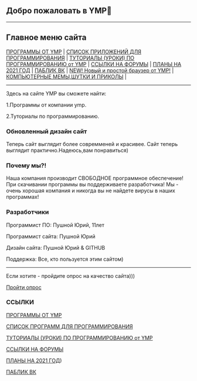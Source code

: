 

## Добро пожаловать в YMP🎄

---
## Главное меню сайта

[ПРОГРАММЫ ОТ YMP](https://ymp-co.github.io/YMP_COMPANY/ymp/programms) | [СПИСОК ПРИЛОЖЕНИЙ ДЛЯ ПРОГРАММИРОВАНИЯ](https://ymp-co.github.io/YMP_COMPANY/ymp/programms1) | 
[ТУТОРИАЛЫ (УРОКИ) ПО ПРОГРАММИРОВАНИЮ от YMP](https://ymp-co.github.io/YMP_COMPANY/tutorials) | [ССЫЛКИ НА ФОРУМЫ](https://ymp-co.github.io/YMP_COMPANY/ymp/forums) | 
[ПЛАНЫ НА 2021 ГОД](https://ymp-co.github.io/YMP_COMPANY/PLAN2021) | [ПАБЛИК ВК](https://vk.com/ymp_company) | [NEW! Новый и простой браузер от YMP!](https://drive.google.com/file/d/1Xg_7rrfLnfy_sCSH1HE-BIDA4iCqaqK4/view?usp=sharing) | [КОМПЬЮТЕРНЫЕ МЕМЫ,ШУТКИ И ПРИКОЛЫ](https://ymp-co.github.io/YMP_COMPANY/ymp/mem) |

---

Здесь на сайте YMP вы сможете найти:

1.Программы от компании ymp.

2.Туториалы по программированию.

### Обновленный дизайн сайт

Теперь сайт выглядит более совремменей и красивее.
Сайт теперь выглядит практично.Надеюсь,вам понравиться)
### Почему мы?!

Наша компания производит СВОБОДНОЕ программное
обеспечение!
При скачивании программы вы поддерживаете
разработчика!
Мы - очень хорошая компания и никогда вы не
найдете вирусы в наших программах!







### Разработчики
Программист ПО: Пушной Юрий, 11лет

Программист сайта: Пушной Юрий

Дизайн сайта: Пушной Юрий & GITHUB

Поддержка: Все, кто пользуется  этим сайтом) 

---

Если хотите - пройдите опрос на качество
сайта)))

[Пройти опрос](https://docs.google.com/forms/d/e/1FAIpQLSd3qUN7GB8kHV1KNd49-2ULUFfAv_uie7OZKRbUIOpU7cFRXw/viewform?usp=sf_link)

### ССЫЛКИ




[ПРОГРАММЫ ОТ YMP](https://ymp-co.github.io/YMP_COMPANY/ymp/programms)

[СПИСОК ПРОГРАММ ДЛЯ ПРОГРАММИРОВАНИЯ](https://ymp-co.github.io/YMP_COMPANY/ymp/programms1)

[ТУТОРИАЛЫ (УРОКИ) ПО ПРОГРАММИРОВАНИЮ от YMP](https://ymp-co.github.io/YMP_COMPANY/tutorials)

[ССЫЛКИ НА ФОРУМЫ](https://ymp-co.github.io/YMP_COMPANY/ymp/forums)

[ПЛАНЫ НА 2021 ГОД](https://ymp-co.github.io/YMP_COMPANY/PLAN2021))

[ПАБЛИК ВК](https://vk.com/ymp_company)
